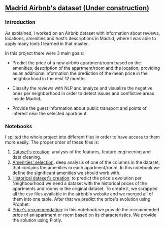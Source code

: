 ## [Madrid Airbnb's dataset (Under construction)](../master/Airbnb)

### Introduction
As explained, I worked on an Airbnb dataset with information about reviews, locations, amenities and host’s descriptions in Madrid, where I was able to apply many tools I learned in that master.

In this project there were 3 main goals:

- Predict the price of a new airbnb apartment/room based on the amenities, description of the apartment/room and the location, providing as an additional information the prediction of the mean price in the neighborhood in the next 12 months.

- Classify the reviews with NLP and analyze and visualize the negative ones per neighborhood in order to detect issues and conflictive areas inside Madrid.

- Provide the guest information about public transport and points of interest near the selected apartment.

### Notebooks
I splited the whole project into different files in order to have access to them more easily.
The proper order of these files is:

1) [Dataset's creation](../master/Airbnb/dataset_creation.ipynb): analysis of the features, feature engineering and data cleaning.
2) [Amenities' selection](https://github.com/aitana91/Aitana_Portfolio/blob/master/Airbnb/amenities_selection.ipynb): deep analysis of one of the columns in the dataset, that contains the amenities in each apartment/room. In this notebook we define the significant amenities we should work with.
3) [Historical dataset's creation](../master/Airbnb/historical_data.ipynb): to predict the price's evolution per Neighbourhood we need a dataset with the historical prices of the apartments and rooms in the original dataset. To create it, we scrapped all the csv files available in the airbnb's website and we merged all of them into one table.
After that we predict the price's evolution using Prophet.
4) [Price's recommendation](../master/Airbnb/price_recom.ipynb): in this notebook we provide the recommended price of an apartment or room based on its characteristics. We provide the solution using Plotly.



